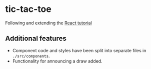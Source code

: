 # tic-tac-toe
Following and extending the [React tutorial](https://reactjs.org/tutorial/tutorial.html)

## Additional features
- Component code and styles have been split into separate files in `./src/components`.
- Functionality for announcing a draw added.
